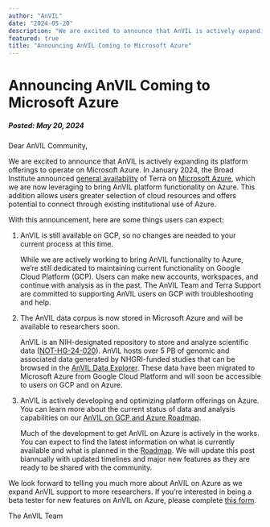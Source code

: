 ```yaml
---
author: "AnVIL"
date: "2024-05-20"
description: "We are excited to announce that AnVIL is actively expanding its platform offerings to operate on Microsoft Azure. In January 2024, the Broad Institute announced general availability of Terra on Microsoft Azure, which we are now leveraging to bring AnVIL platform functionality on Azure. This addition allows users greater selection of cloud resources and offers potential to connect through existing institutional use of Azure."
featured: true
title: "Announcing AnVIL Coming to Microsoft Azure"
---
```


# Announcing AnVIL Coming to Microsoft Azure

##### Posted: May 20, 2024

Dear AnVIL Community,

We are excited to announce that AnVIL is actively expanding its platform offerings to operate on Microsoft Azure. In January 2024, the Broad Institute announced [general availability](https://www.broadinstitute.org/news/terra-azure-release) of Terra on [Microsoft Azure](https://www.microsoft.com/en-us/research/blog/biomedical-research-platform-terra-now-available-on-microsoft-azure/), which we are now leveraging to bring AnVIL platform functionality on Azure. This addition allows users greater selection of cloud resources and offers potential to connect through existing institutional use of Azure.

With this announcement, here are some things users can expect:

1. AnVIL is still available on GCP, so no changes are needed to your current process at this time.

    While we are actively working to bring AnVIL functionality to Azure, we’re still dedicated to maintaining current functionality on Google Cloud Platform (GCP). Users can make new accounts, workspaces, and continue with analysis as in the past. The AnVIL Team and Terra Support are committed to supporting AnVIL users on GCP with troubleshooting and help.

2. The AnVIL data corpus is now stored in Microsoft Azure and will be available to researchers soon.

    AnVIL is an NIH-designated repository to store and analyze scientific data ([NOT-HG-24-020](https://grants.nih.gov/grants/guide/notice-files/NOT-HG-24-020.html)). AnVIL hosts over 5 PB of genomic and associated data generated by NHGRI-funded studies that can be browsed in the [AnVIL Data Explorer](https://explore.anvilproject.org/datasets). These data have been migrated to Microsoft Azure from Google Cloud Platform and will soon be accessible to users on GCP and on Azure. 

3. AnVIL is actively developing and optimizing platform offerings on Azure. You can learn more about the current status of data and analysis capabilities on our [AnVIL on GCP and Azure Roadmap](/news/2024/04/15/comparing-the-nhgri-anvil-platform).

    Much of the development to get AnVIL on Azure is actively in the works. You can expect to find the latest information on what is currently available and what is planned in the [Roadmap](/news/2024/04/15/comparing-the-nhgri-anvil-platform). We will update this post biannually with updated timelines and major new features as they are ready to be shared with the community.

We look forward to telling you much more about AnVIL on Azure as we expand AnVIL support to more researchers. If you’re interested in being a beta tester for new features on AnVIL on Azure, please complete [this form](https://docs.google.com/forms/d/e/1FAIpQLScORVE5csMiZDULHP2GZsIZ4KtPO2WY4hlLMUq3RJFVTx6z0Q/viewform).

The AnVIL Team
